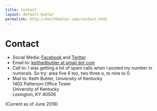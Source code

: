 ```yaml
---
title: Contact
layout: default-buhler
permalink: http://keithbuhler.com/contact.html
---
```


# Contact


* Social Media: [Facebook](http://www.facebook.com/kedbuhler/) and [Twitter](https://twitter.com/Keith_Buhler) 
* Email to: [keithedbuhler at gmail dot com](emailto:keithedbuhler@gmail.com)
* Call to: I was getting a lot of spam calls when I posted my number in numerals. So try: area five 6 too, two three o, to nine to 0. 
* Mail to: Keith Buhler, University of Kentucky  
1402 Patterson Office Tower    
University of Kentucky    
Lexington, KY 40506   


(Current as of June 2016)